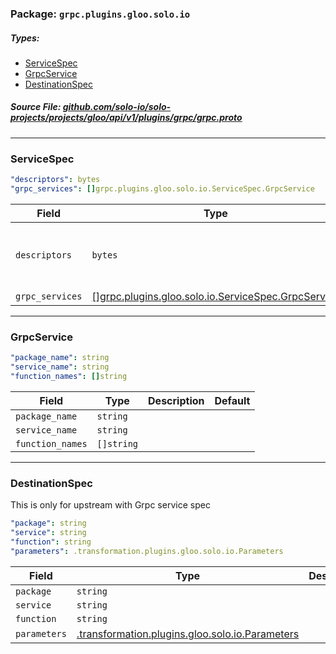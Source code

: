 <!-- Code generated by solo-kit. DO NOT EDIT. -->

### Package: `grpc.plugins.gloo.solo.io` 
##### Types:


- [ServiceSpec](#ServiceSpec)
- [GrpcService](#GrpcService)
- [DestinationSpec](#DestinationSpec)
  



##### Source File: [github.com/solo-io/solo-projects/projects/gloo/api/v1/plugins/grpc/grpc.proto](https://github.com/solo-io/solo-projects/blob/master/projects/gloo/api/v1/plugins/grpc/grpc.proto)





---
### <a name="ServiceSpec">ServiceSpec</a>



```yaml
"descriptors": bytes
"grpc_services": []grpc.plugins.gloo.solo.io.ServiceSpec.GrpcService

```

| Field | Type | Description | Default |
| ----- | ---- | ----------- |----------- | 
| `descriptors` | `bytes` | TODO(yuval-k): ideally this should be google.protobuf.FileDescriptorSet but that doesn't work with gogoproto.equal_all. |  |
| `grpc_services` | [[]grpc.plugins.gloo.solo.io.ServiceSpec.GrpcService](grpc.proto.sk.md#GrpcService) |  |  |




---
### <a name="GrpcService">GrpcService</a>



```yaml
"package_name": string
"service_name": string
"function_names": []string

```

| Field | Type | Description | Default |
| ----- | ---- | ----------- |----------- | 
| `package_name` | `string` |  |  |
| `service_name` | `string` |  |  |
| `function_names` | `[]string` |  |  |




---
### <a name="DestinationSpec">DestinationSpec</a>

 
This is only for upstream with Grpc service spec

```yaml
"package": string
"service": string
"function": string
"parameters": .transformation.plugins.gloo.solo.io.Parameters

```

| Field | Type | Description | Default |
| ----- | ---- | ----------- |----------- | 
| `package` | `string` |  |  |
| `service` | `string` |  |  |
| `function` | `string` |  |  |
| `parameters` | [.transformation.plugins.gloo.solo.io.Parameters](../transformation/parameters.proto.sk.md#Parameters) |  |  |





<!-- Start of HubSpot Embed Code -->
<script type="text/javascript" id="hs-script-loader" async defer src="//js.hs-scripts.com/5130874.js"></script>
<!-- End of HubSpot Embed Code -->
